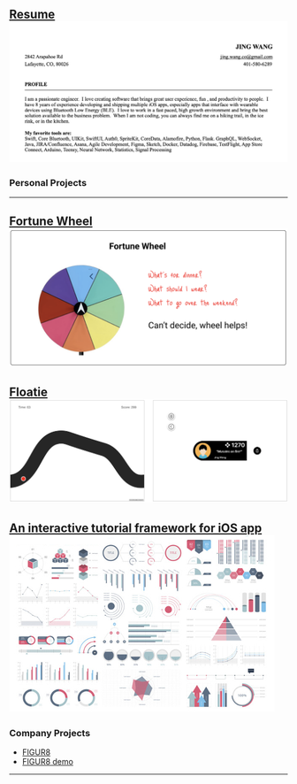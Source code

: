 <!-- ## Portfolio -->
<!-- --- -->


[Resume](/pdf/JingWangResumeGeneric2025v1.1.pdf)
<img src="images/thumnail_resume.png?raw=true"/>
---

### Personal Projects 

---
[Fortune Wheel](/subpage/fortune-wheel.md)
<img src="images/thumnail_foturne_wheel.png?raw=true"/>
---
[Floatie](/subpage/floatie.md)
<img src="images/thumnail_floatie.png?raw=true"/>
---
[An interactive tutorial framework for iOS app](http://example.com/)
<img src="images/dummy_thumbnail.jpg?raw=true"/>
---

### Company Projects

- [FIGUR8](https://apps.apple.com/us/app/figur8/id6444166676)
- [FIGUR8 demo](https://apps.apple.com/us/app/figur8-demo/id1496052737)
<!-- - [Project 2 Title](http://example.com/)
- [Project 3 Title](http://example.com/)
- [Project 4 Title](http://example.com/)
- [Project 5 Title](http://example.com/) -->

---



<!--
---
<p style="font-size:11px">Page template forked from <a href="https://github.com/evanca/quick-portfolio">evanca</a></p>
 Remove above link if you don't want to attribute -->
